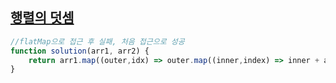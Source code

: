 ## <a href='https://school.programmers.co.kr/learn/courses/30/lessons/12950'>행렬의 덧셈</a>

```javascript
//flatMap으로 접근 후 실패, 처음 접근으로 성공 
function solution(arr1, arr2) {
    return arr1.map((outer,idx) => outer.map((inner,index) => inner + arr2[idx][index]))
}
 ```
